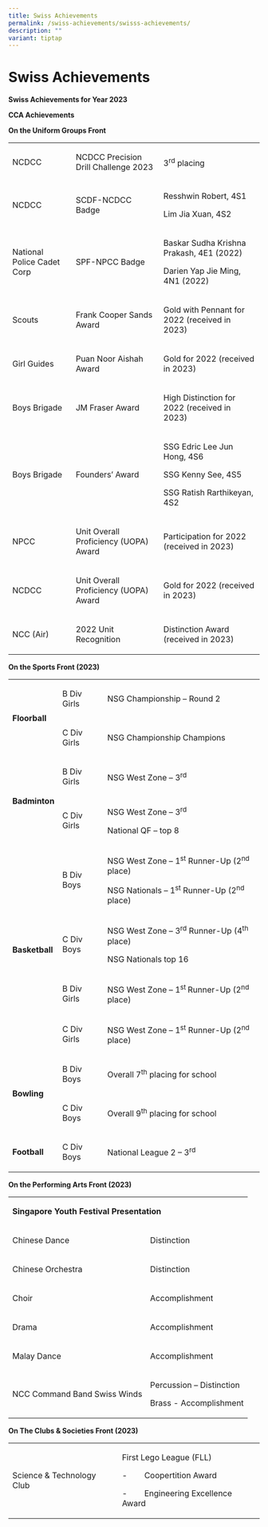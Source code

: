 ```yaml
---
title: Swiss Achievements
permalink: /swiss-achievements/swisss-achievements/
description: ""
variant: tiptap
---
```

<h1><strong>Swiss Achievements</strong></h1>
<p><strong>Swiss Achievements for Year 2023</strong>
</p>
<p><strong>CCA Achievements</strong>
</p>
<p><strong>On the Uniform Groups Front</strong>&nbsp;</p>
<table>
<tbody>
<tr>
<td rowspan="1" colspan="1">
<p>NCDCC</p>
</td>
<td rowspan="1" colspan="1">
<p>NCDCC Precision Drill Challenge 2023</p>
</td>
<td rowspan="1" colspan="1">
<p>3<sup>rd</sup> placing</p>
</td>
</tr>
<tr>
<td rowspan="1" colspan="1">
<p>NCDCC</p>
</td>
<td rowspan="1" colspan="1">
<p>SCDF-NCDCC Badge</p>
</td>
<td rowspan="1" colspan="1">
<p>Resshwin Robert, 4S1</p>
<p>Lim Jia Xuan, 4S2</p>
</td>
</tr>
<tr>
<td rowspan="1" colspan="1">
<p>National Police Cadet Corp</p>
</td>
<td rowspan="1" colspan="1">
<p>SPF-NPCC Badge</p>
</td>
<td rowspan="1" colspan="1">
<p>Baskar Sudha Krishna Prakash, 4E1 (2022)</p>
<p>Darien Yap Jie Ming, 4N1 (2022)</p>
</td>
</tr>
<tr>
<td rowspan="1" colspan="1">
<p>Scouts</p>
</td>
<td rowspan="1" colspan="1">
<p>Frank Cooper Sands Award</p>
</td>
<td rowspan="1" colspan="1">
<p>Gold with Pennant for 2022 (received in 2023)</p>
</td>
</tr>
<tr>
<td rowspan="1" colspan="1">
<p>Girl Guides</p>
</td>
<td rowspan="1" colspan="1">
<p>Puan Noor Aishah Award</p>
</td>
<td rowspan="1" colspan="1">
<p>Gold for 2022 (received in 2023)</p>
</td>
</tr>
<tr>
<td rowspan="1" colspan="1">
<p>Boys Brigade</p>
</td>
<td rowspan="1" colspan="1">
<p>JM Fraser Award</p>
</td>
<td rowspan="1" colspan="1">
<p>High Distinction for 2022 (received in 2023)</p>
</td>
</tr>
<tr>
<td rowspan="1" colspan="1">
<p>Boys Brigade</p>
</td>
<td rowspan="1" colspan="1">
<p>Founders’ Award</p>
</td>
<td rowspan="1" colspan="1">
<p>SSG Edric Lee Jun Hong, 4S6</p>
<p>SSG Kenny See, 4S5</p>
<p>SSG Ratish Rarthikeyan, 4S2<strong>&nbsp;</strong>
</p>
</td>
</tr>
<tr>
<td rowspan="1" colspan="1">
<p>NPCC</p>
</td>
<td rowspan="1" colspan="1">
<p>Unit Overall Proficiency (UOPA) Award</p>
</td>
<td rowspan="1" colspan="1">
<p>Participation for 2022 (received in 2023)</p>
</td>
</tr>
<tr>
<td rowspan="1" colspan="1">
<p>NCDCC</p>
</td>
<td rowspan="1" colspan="1">
<p>Unit Overall Proficiency (UOPA) Award</p>
</td>
<td rowspan="1" colspan="1">
<p>Gold for 2022 (received in 2023)</p>
</td>
</tr>
<tr>
<td rowspan="1" colspan="1">
<p>NCC (Air)</p>
</td>
<td rowspan="1" colspan="1">
<p>2022 Unit Recognition</p>
</td>
<td rowspan="1" colspan="1">
<p>Distinction Award (received in 2023)</p>
</td>
</tr>
</tbody>
</table>
<p><strong>On the Sports Front (2023)</strong>
</p>
<table>
<tbody>
<tr>
<td rowspan="2" colspan="1">
<p><strong>Floorball</strong>
</p>
</td>
<td rowspan="1" colspan="1">
<p>B Div Girls</p>
</td>
<td rowspan="1" colspan="1">
<p>NSG Championship – Round 2&nbsp;</p>
</td>
</tr>
<tr>
<td rowspan="1" colspan="1">
<p>C Div Girls</p>
</td>
<td rowspan="1" colspan="1">
<p>NSG Championship Champions</p>
</td>
</tr>
<tr>
<td rowspan="2" colspan="1">
<p><strong>Badminton</strong>
</p>
</td>
<td rowspan="1" colspan="1">
<p>B Div Girls</p>
</td>
<td rowspan="1" colspan="1">
<p>NSG West Zone – 3<sup>rd</sup>&nbsp;</p>
</td>
</tr>
<tr>
<td rowspan="1" colspan="1">
<p>C Div Girls</p>
</td>
<td rowspan="1" colspan="1">
<p>NSG West Zone – 3<sup>rd</sup>
</p>
<p>National QF – top 8</p>
</td>
</tr>
<tr>
<td rowspan="4" colspan="1">
<p><strong>Basketball</strong>
</p>
</td>
<td rowspan="1" colspan="1">
<p>B Div Boys</p>
</td>
<td rowspan="1" colspan="1">
<p>NSG West Zone – 1<sup>st</sup> Runner-Up (2<sup>nd</sup> place)</p>
<p>NSG Nationals – 1<sup>st</sup> Runner-Up (2<sup>nd</sup> place)</p>
</td>
</tr>
<tr>
<td rowspan="1" colspan="1">
<p>C Div Boys</p>
</td>
<td rowspan="1" colspan="1">
<p>NSG West Zone – 3<sup>rd</sup> Runner-Up (4<sup>th</sup> place)</p>
<p>NSG Nationals top 16</p>
</td>
</tr>
<tr>
<td rowspan="1" colspan="1">
<p>B Div Girls</p>
</td>
<td rowspan="1" colspan="1">
<p>NSG West Zone – 1<sup>st </sup>Runner-Up (2<sup>nd</sup> place)</p>
</td>
</tr>
<tr>
<td rowspan="1" colspan="1">
<p>C Div Girls</p>
</td>
<td rowspan="1" colspan="1">
<p>NSG West Zone – 1<sup>st</sup> Runner-Up (2<sup>nd</sup> place)</p>
</td>
</tr>
<tr>
<td rowspan="2" colspan="1">
<p><strong>Bowling</strong>
</p>
</td>
<td rowspan="1" colspan="1">
<p>B Div Boys</p>
</td>
<td rowspan="1" colspan="1">
<p>Overall 7<sup>th</sup> placing for school</p>
</td>
</tr>
<tr>
<td rowspan="1" colspan="1">
<p>C Div Boys</p>
</td>
<td rowspan="1" colspan="1">
<p>Overall 9<sup>th</sup> placing for school</p>
</td>
</tr>
<tr>
<td rowspan="1" colspan="1">
<p><strong>Football</strong>
</p>
</td>
<td rowspan="1" colspan="1">
<p>C Div Boys</p>
</td>
<td rowspan="1" colspan="1">
<p>National League 2 – 3<sup>rd</sup>
</p>
</td>
</tr>
</tbody>
</table>
<p><strong>On the Performing Arts Front (2023)</strong>
</p>
<table>
<tbody>
<tr>
<td rowspan="1" colspan="2">
<p><strong>Singapore Youth Festival Presentation</strong>
</p>
</td>
</tr>
<tr>
<td rowspan="1" colspan="1">
<p>Chinese Dance</p>
</td>
<td rowspan="1" colspan="1">
<p>Distinction</p>
</td>
</tr>
<tr>
<td rowspan="1" colspan="1">
<p>Chinese Orchestra</p>
</td>
<td rowspan="1" colspan="1">
<p>Distinction</p>
</td>
</tr>
<tr>
<td rowspan="1" colspan="1">
<p>Choir</p>
</td>
<td rowspan="1" colspan="1">
<p>Accomplishment</p>
</td>
</tr>
<tr>
<td rowspan="1" colspan="1">
<p>Drama</p>
</td>
<td rowspan="1" colspan="1">
<p>Accomplishment</p>
</td>
</tr>
<tr>
<td rowspan="1" colspan="1">
<p>Malay Dance</p>
</td>
<td rowspan="1" colspan="1">
<p>Accomplishment</p>
</td>
</tr>
<tr>
<td rowspan="1" colspan="1">
<p>NCC Command Band Swiss Winds</p>
</td>
<td rowspan="1" colspan="1">
<p>Percussion – Distinction</p>
<p>Brass - Accomplishment</p>
</td>
</tr>
</tbody>
</table>
<p><strong>On The Clubs &amp; Societies Front (2023)</strong>&nbsp;&nbsp;&nbsp;&nbsp;&nbsp;</p>
<table>
<tbody>
<tr>
<td rowspan="1" colspan="1">
<p>Science &amp; Technology Club</p>
</td>
<td rowspan="1" colspan="1">
<p>First Lego League (FLL)</p>
<p>-&nbsp;&nbsp;&nbsp;&nbsp;&nbsp;&nbsp;&nbsp; Coopertition Award</p>
<p>-&nbsp;&nbsp;&nbsp;&nbsp;&nbsp;&nbsp;&nbsp; Engineering Excellence Award</p>
</td>
</tr>
</tbody>
</table>
<p></p>